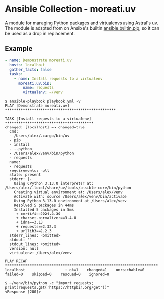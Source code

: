 # Ansible Collection - moreati.uv

A module for managing Python packages and virtualenvs using Astral's [uv].
The module is adapted from on Ansible's builtin [ansible.builtin.pip], so it
can be used as a drop in replacement.

[ansible.builtin.pip]: https://docs.ansible.com/ansible/latest/collections/ansible/builtin/pip_module.html
[uv]: https://docs.astral.sh/uv/

## Example

```yaml
- name: Demonstrate moreati.uv
  hosts: localhost
  gather_facts: false
  tasks:
    - name: Install requests to a virtualenv
      moreati.uv.pip:
        name: requests
        virtualenv: ~/venv
```

```console
$ ansible-playbook playbook.yml -v
PLAY [Demonstrate moreati.uv] **************************************************

TASK [Install requests to a virtualenv] ****************************************
changed: [localhost] => changed=true
  cmd:
  - /Users/alex/.cargo/bin/uv
  - pip
  - install
  - --python
  - /Users/alex/venv/bin/python
  - requests
  name:
  - requests
  requirements: null
  state: present
  stderr: |-
    Using CPython 3.13.0 interpreter at: /Users/alex/.local/share/uv/tools/ansible-core/bin/python
    Creating virtual environment at: /Users/alex/venv
    Activate with: source /Users/alex/venv/bin/activate
    Using Python 3.13.0 environment at /Users/alex/venv
    Resolved 5 packages in 44ms
    Installed 5 packages in 5ms
     + certifi==2024.8.30
     + charset-normalizer==3.4.0
     + idna==3.10
     + requests==2.32.3
     + urllib3==2.2.3
  stderr_lines: <omitted>
  stdout: ''
  stdout_lines: <omitted>
  version: null
  virtualenv: /Users/alex/venv

PLAY RECAP *********************************************************************
localhost                  : ok=1    changed=1    unreachable=0    failed=0    skipped=0    rescued=0    ignored=0

$ ~/venv/bin/python -c "import requests; print(requests.get('https://httpbin.org/get'))"
<Response [200]>
```
